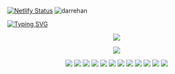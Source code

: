 
<span><div align="left">

[![Netlify Status](https://api.netlify.com/api/v1/badges/dbfc8b64-cfb6-4baa-8f90-da8fd96e3610/deploy-status)](https://app.netlify.com/sites/darrehansportfolio/deploys)
<img src="https://komarev.com/ghpvc/?username=darrehan&label=Profile%20views&color=0e75b6&style=flat" alt="darrehan" />
</div></span>




<span>
<div align="left"> 
<a href="https://github.com/Darrehan">
    <img src="https://readme-typing-svg.demolab.com?font=Georgia&size=18&duration=2000&pause=100&multiline=true&width=500&height=80&lines=Dar+Rehan+Rasool;Computer+science+Learner+%7C+Fullstack+Engineer" alt="Typing SVG" />
</a></div>  
</span>

<div align="center">
  <p align="center">
    <span>
      <img src="https://img.shields.io/badge/Fullstack Arsenal  -darkgreen" />
    </span>  
  </p>
</div>

<div align="center">
  <p align="center">
  <a href="https://github.com/Darrehan?tab=repositories">
 <img src="https://skillicons.dev/icons?i=c,cpp,java,py,js,react,nodejs,jquery,expressjs,bootstrap,git,vscode,linux,github,mongodb,vite,sqlite,postman,postgres,mysql,docker,kubernetes,flask,bash,terraform,ansible,fastapi,redis,kafka" />
  </a>
</p>
</div>

<div align="center">
 <p align="center">
 <span>

 <a href="https://www.youtube.com/@RehansCodePeaks"><img src="https://img.shields.io/badge/Youtube 1-green" /></a>
  <a href="https://www.youtube.com/@RehansOdyssey"><img src="https://img.shields.io/badge/Youtube 2-orange" /></a>
  <a href=""><img src="https://img.shields.io/badge/Portfolio-green" /></a>
  <a href="https://peerlist.io/darrehan"><img src="https://img.shields.io/badge/Peelist-yellow" /></a> 
    <a href="mailto:darrehanrasool@gmail.com"><img src="https://img.shields.io/badge/Blog-green" /></a>
  <a href="https://github.com/Darrehan/Websites"><img src="https://img.shields.io/badge/Music-blue" /></a> 
  <a href="https://www.linkedin.com/in/darrehanrasool/"><img src="https://img.shields.io/badge/Linkedin-orange" /></a> 
  <a href="https://www.instagram.com/dar.rehan_/"><img src="https://img.shields.io/badge/Instagram-green" /></a>
  <a href="https://twitter.com/CseRehan"><img src="https://img.shields.io/badge/Twitter-orange" /></a> 
  <a href=""><img src="https://img.shields.io/badge/Rehan's Blog-green" /></a>
  <a href="mailto:darrehanrasool@gmail.com"><img src="https://img.shields.io/badge/Email-orange" /></a> 
  <a href=""><img src="https://img.shields.io/badge/Resume-orange" /></a> 
  
 </span>  
</p>
</div>

